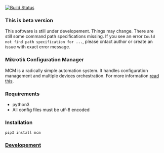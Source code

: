 [![Build Status](https://travis-ci.org/luqasz/mcm.svg)](https://travis-ci.org/luqasz/mcm)

### This is beta version

This software is still under developement. Things may change. There are still some command path specifications missing. If you see an error `Could not find path specification for ...`, please cntact author or create an issue with exact error message.

### Mikrotik Configuration Manager

MCM is a radically simple automation system. It handles configuration management and multiple devices orchestration. For more information [read this](https://github.com/luqasz/mcm/wiki).

### Requirements

* python3
* All config files must be utf-8 encoded

### Installation

`pip3 install mcm`

### [Developement](DEVELOP.md)
